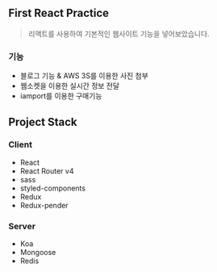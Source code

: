 ## First React Practice
> 리액트를 사용하여 기본적인 웹사이트 기능을 넣어보았습니다.

### 기능
  - 블로그 기능 & AWS 3S를 이용한 사진 첨부
  - 웹소켓을 이용한 실시간 정보 전달
  - iamport를 이용한 구매기능

## Project Stack

### Client

- React
- React Router v4
- sass
- styled-components
- Redux
- Redux-pender

### Server

- Koa
- Mongoose
- Redis